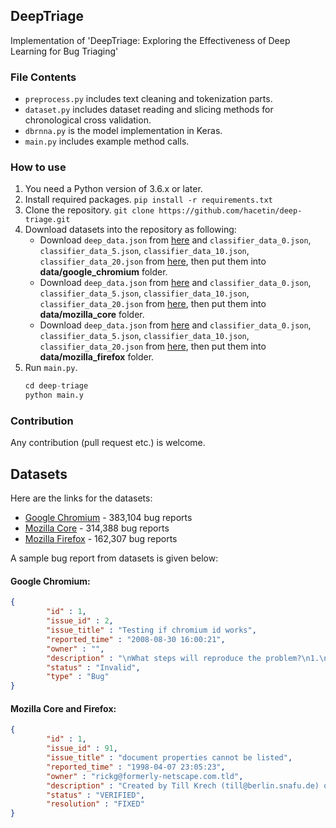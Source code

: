 ## DeepTriage
Implementation of 'DeepTriage: Exploring the Effectiveness of Deep Learning for Bug Triaging'

### File Contents
- `preprocess.py` includes text cleaning and tokenization parts.  
- `dataset.py` includes dataset  reading and slicing methods for chronological cross validation.
- `dbrnna.py` is the model implementation in Keras.
- `main.py` includes example method calls.

###  How to use
 1. You need a Python version of 3.6.x or later.
 2. Install required packages.
	`pip install -r requirements.txt`
 3. Clone the repository.
	`git clone https://github.com/hacetin/deep-triage.git`
 4. Download datasets into the repository as following:
	 - Download `deep_data.json` from [here](https://drive.google.com/file/d/0Bz07ySZGa87tZlIzRjVXRTA1YjA/view) and `classifier_data_0.json`, `classifier_data_5.json`, `classifier_data_10.json`, `classifier_data_20.json` from [here](https://drive.google.com/file/d/0Bz07ySZGa87tc2t0aTFyTGhBOTA/view), then put them into **data/google_chromium** folder.
	 - Download `deep_data.json` from [here](https://drive.google.com/file/d/0Bz07ySZGa87tZkZRblM2cGRXc3c/view) and `classifier_data_0.json`, `classifier_data_5.json`, `classifier_data_10.json`, `classifier_data_20.json` from [here](https://drive.google.com/file/d/0Bz07ySZGa87tc1pkREhFQVNYczA/view), then put them into **data/mozilla_core** folder.
	 - Download `deep_data.json` from [here](https://drive.google.com/file/d/0Bz07ySZGa87tVngxY0o5cnQ3MTg/view) and `classifier_data_0.json`, `classifier_data_5.json`, `classifier_data_10.json`, `classifier_data_20.json` from [here](https://drive.google.com/file/d/0Bz07ySZGa87tOTB0eXBrVHRfWDQ/view), then put them into **data/mozilla_firefox** folder.
 4. Run `main.py`.
	```python
	cd deep-triage
	python main.y
	```

###  Contribution
Any contribution (pull request etc.) is welcome.



## Datasets
Here are the links for the datasets:

- [Google Chromium](https://drive.google.com/file/d/0Bz07ySZGa87tdENrZjAxelBPdFE/view) - 383,104 bug reports
- [Mozilla Core](https://drive.google.com/file/d/0Bz07ySZGa87tSkVDcWoybWtuNHc/view) - 314,388 bug reports
- [Mozilla Firefox](https://drive.google.com/file/d/0Bz07ySZGa87tXzB3cDlHWm9OQWc/view) - 162,307 bug reports


A sample bug report from datasets is given below:


#### Google Chromium:
```json
{
		"id" : 1,
		"issue_id" : 2,
		"issue_title" : "Testing if chromium id works",
		"reported_time" : "2008-08-30 16:00:21",
		"owner" : "",
		"description" : "\nWhat steps will reproduce the problem?\n1.\n2.\n3.\n\r\nWhat is the expected output? What do you see instead?\n\r\n\r\nPlease use labels and text to provide additional information.\n \n ",
		"status" : "Invalid",
		"type" : "Bug"
}
```

#### Mozilla Core and Firefox:
```json
{
		"id" : 1,
		"issue_id" : 91,
		"issue_title" : "document properties cannot be listed",
		"reported_time" : "1998-04-07 23:05:23",
		"owner" : "rickg@formerly-netscape.com.tld",
		"description" : "Created by Till Krech (till@berlin.snafu.de) on Tuesday, April 7, 1998 9:05:23 AM PDT\nAdditional Details :\nthe JavaScript \"for in\" statement does not work on the\ndocument object. At least not in the Linux version.",
		"status" : "VERIFIED",
		"resolution" : "FIXED"
}
```
